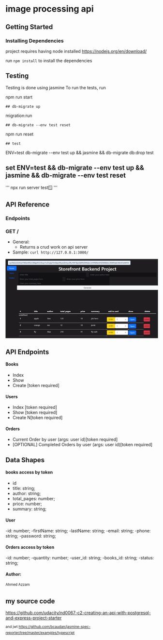 # image processing api 

## Getting Started

### Installing Dependencies

project requires having node installed https://nodejs.org/en/download/

run ```npm install``` to install the dependencies

## Testing
Testing is done using jasmine
To run the tests, run 

npm run start
```
## db-migrate up
```
migration:run
```
## db-migrate --env test reset
```
npm run reset
```
## test
```
ENV=test db-migrate --env test up && jasmine && db-migrate db:drop test

## set ENV=test && db-migrate --env test up && jasmine && db-migrate --env test reset
''' 
npx run server test:window: 
'''
## API Reference
 
 

### Endpoints 
### GET /
- General:
    - Returns a crud work on api server
- Sample: `curl http://127.0.0.1:3000/`



 ![alt text]( https://github.com/AhmedAzzam2/Build-a-Storefront-Backend/blob/main/image/Screenshot%202022-01-26%20212917.jpg?raw=true)

## API Endpoints
#### Books
- Index 
- Show
- Create [token required] 

#### Users
- Index [token required]
- Show [token required]
- Create N[token required]

#### Orders
- Current Order by user (args: user id)[token required]
- [OPTIONAL] Completed Orders by user (args: user id)[token required]

## Data Shapes
#### books access by token
-  id
-  title: string;
-  author: string;
-  total_pages: number;
-  price: number;
-  summary: string;

#### User 
-id: number;
-firstName: string;
-lastName: string;
-email: string;
-phone: string;
-password: string;

#### Orders access by token
-id: number;
-quantity: number;
-user_id: string;
-books_id: string;
-status: string;



#### Author:
<sup>Ahmed Azzam

## my source code 
https://github.com/udacity/nd0067-c2-creating-an-api-with-postgresql-and-express-project-starter

<sup> and jwt
https://github.com/bcaudan/jasmine-spec-reporter/tree/master/examples/typescript
